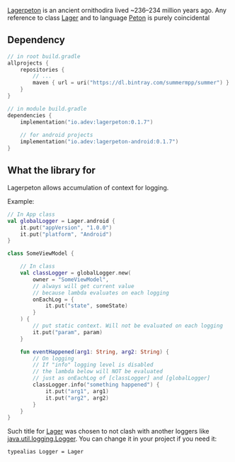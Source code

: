 [Lagerpeton](https://en.wikipedia.org/wiki/Lagerpeton) is an ancient ornithodira lived ~236–234 million years ago. Any reference to class [Lager](https://docs.oracle.com/javase/7/docs/api/java/util/logging/Logger.html) and to language [Peton](https://www.python.org/) is purely coincidental

## Dependency

```kotlin
// in root build.gradle
allprojects {
    repositories {
        // ...
        maven { url = uri("https://dl.bintray.com/summermpp/summer") }
    }
}

// in module build.gradle
dependencies {
    implementation("io.adev:lagerpeton:0.1.7")
    
    // for android projects
    implementation("io.adev:lagerpeton-android:0.1.7")
}
```

## What the library for

Lagerpeton allows accumulation of context for logging.

Example:
```kotlin
// In App class
val globalLogger = Lager.android {
    it.put("appVersion", "1.0.0")
    it.put("platform", "Android")
}

class SomeViewModel {

    // In class
    val classLogger = globalLogger.new(
        owner = "SomeViewModel",
        // always will get current value 
        // because lambda evaluates on each logging
        onEachLog = {
            it.put("state", someState)
        }
    ) {
        // put static context. Will not be evaluated on each logging
        it.put("param", param)
    }

    fun eventHappened(arg1: String, arg2: String) {
        // On logging
        // If "info" logging level is disabled 
        // the lambda below will NOT be evaluated
        // just as onEachLog of [classLogger] and [globalLogger]
        classLogger.info("something happened") {
            it.put("arg1", arg1)
            it.put("arg2", arg2)
        }
    }
}
```

Such title for [Lager](https://github.com/adevone/lagerpeton/blob/master/kmp-logger/src/commonMain/kotlin/io/adev/logger/Lager.kt) was chosen to not clash with another loggers like [java.util.logging.Logger](https://docs.oracle.com/javase/7/docs/api/java/util/logging/Logger.html). You can change it in your project if you need it:
```
typealias Logger = Lager
```